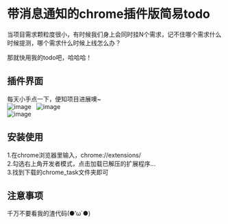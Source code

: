 # 带消息通知的chrome插件版简易todo

当项目需求颗粒度很小，有时候我们身上会同时挂N个需求，记不住哪个需求什么时候提测，哪个需求什么时候上线怎么办？  

那就快用我的todo吧，哈哈哈！

## 插件界面
每天小手点一下，便知项目进展噢~  
![image](https://raw.githubusercontent.com/JustLikeU/project/master/chrome_task/image/example1.png)  
![image](https://raw.githubusercontent.com/JustLikeU/project/master/chrome_task/image/example2.png)  
![image](https://raw.githubusercontent.com/JustLikeU/project/master/chrome_task/image/example3.png)  

## 安装使用
1.在chrome浏览器里输入，chrome://extensions/  
2.勾选右上角开发者模式，点击加载已解压的扩展程序...  
3.找到下载的chrome_task文件夹即可

## 注意事项
千万不要看我的渣代码(●′ω`●) 
